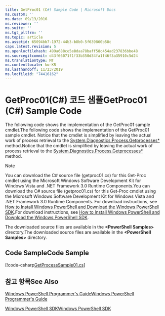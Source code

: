 ```yaml
---
title: GetProc01 (C#) Sample Code | Microsoft Docs
ms.custom: ''
ms.date: 09/13/2016
ms.reviewer: ''
ms.suite: ''
ms.tgt_pltfrm: ''
ms.topic: article
ms.assetid: 65094bb7-1972-44b3-b8b0-5f639860b58c
caps.latest.revision: 5
ms.openlocfilehash: 499a688ce5e8daa78baff58c454ad237836bbe48
ms.sourcegitcommit: d43f66071f1f33b350d34fa1f46f3a35910c5d24
ms.translationtype: MT
ms.contentlocale: ko-KR
ms.lasthandoff: 11/23/2019
ms.locfileid: "74416162"
---
```

# <a name="getproc01-c-sample-code"></a><span data-ttu-id="e605d-102">GetProc01(C#) 코드 샘플</span><span class="sxs-lookup"><span data-stu-id="e605d-102">GetProc01 (C#) Sample Code</span></span>

<span data-ttu-id="e605d-103">The following code shows the implementation of the GetProc01 sample cmdlet.</span><span class="sxs-lookup"><span data-stu-id="e605d-103">The following code shows the implementation of the GetProc01 sample cmdlet.</span></span> <span data-ttu-id="e605d-104">Notice that the cmdlet is simplified by leaving the actual work of process retrieval to the [System.Diagnostics.Process.Getprocesses\*](/dotnet/api/System.Diagnostics.Process.GetProcesses) method.</span><span class="sxs-lookup"><span data-stu-id="e605d-104">Notice that the cmdlet is simplified by leaving the actual work of process retrieval to the [System.Diagnostics.Process.Getprocesses\*](/dotnet/api/System.Diagnostics.Process.GetProcesses) method.</span></span>

> [!NOTE]
> <span data-ttu-id="e605d-105">You can download the C# source file (getproc01.cs) for this Get-Proc cmdlet using the Microsoft Windows Software Development Kit for Windows Vista and .NET Framework 3.0 Runtime Components.</span><span class="sxs-lookup"><span data-stu-id="e605d-105">You can download the C# source file (getproc01.cs) for this Get-Proc cmdlet using the Microsoft Windows Software Development Kit for Windows Vista and .NET Framework 3.0 Runtime Components.</span></span> <span data-ttu-id="e605d-106">For download instructions, see [How to Install Windows PowerShell and Download the Windows PowerShell SDK](/powershell/scripting/developer/installing-the-windows-powershell-sdk).</span><span class="sxs-lookup"><span data-stu-id="e605d-106">For download instructions, see [How to Install Windows PowerShell and Download the Windows PowerShell SDK](/powershell/scripting/developer/installing-the-windows-powershell-sdk).</span></span>
>
> <span data-ttu-id="e605d-107">The downloaded source files are available in the **\<PowerShell Samples>** directory.</span><span class="sxs-lookup"><span data-stu-id="e605d-107">The downloaded source files are available in the **\<PowerShell Samples>** directory.</span></span>

## <a name="code-sample"></a><span data-ttu-id="e605d-108">Code Sample</span><span class="sxs-lookup"><span data-stu-id="e605d-108">Code Sample</span></span>

[!code-csharp[GetProcessSample01.cs](../../../../powershell-sdk-samples/SDK-2.0/csharp/GetProcessSample01/GetProcessSample01.cs#L11-L126 "GetProcessSample01.cs")]

## <a name="see-also"></a><span data-ttu-id="e605d-109">참고 항목</span><span class="sxs-lookup"><span data-stu-id="e605d-109">See Also</span></span>

[<span data-ttu-id="e605d-110">Windows PowerShell Programmer's Guide</span><span class="sxs-lookup"><span data-stu-id="e605d-110">Windows PowerShell Programmer's Guide</span></span>](./windows-powershell-programmer-s-guide.md)

[<span data-ttu-id="e605d-111">Windows PowerShell SDK</span><span class="sxs-lookup"><span data-stu-id="e605d-111">Windows PowerShell SDK</span></span>](../windows-powershell-reference.md)
